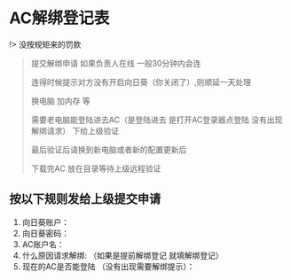 # AC解绑登记表

!>  没按规矩来的罚款

> 提交解绑申请 如果负责人在线 一般30分钟内会连
> 
> 连得时候提示对方没有开启向日葵（你关闭了）,则顺延一天处理
> 
> 换电脑 加内存 等
> 
> 需要老电脑能登陆进去AC（是登陆进去  是打开AC登录器点登陆 没有出现解绑请求）
> 下给上级验证
> 
>  最后验证后请换到新电脑或者新的配置更新后
>  
>  下载完AC 放在目录等待上级远程验证

## 按以下规则发给上级提交申请

1. 向日葵账户：
2. 向日葵密码：
3. AC账户名：
4. 什么原因请求解绑:   （如果是提前解绑登记 就填解绑登记）
5. 现在的AC是否能登陆 （没有出现需要解绑提示）：


